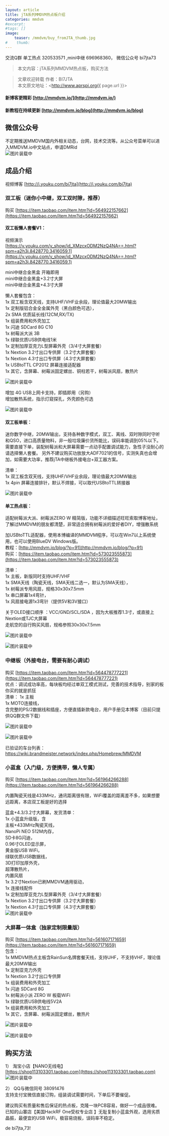 ```yaml
---
layout: article
title: jTA系列MMDVM热点板介绍  
categories: mmdvm
#excerpt:
#tags: []
image:
    teaser: /mmdvm/buy_fromJTA_thumb.jpg
#    thumb:
---
```


交流Q群 单工热点 320533571 ,mini中继 696968360， 微信公众号 bi7jta73      

> 本文内容：jTA系列MMDVM热点板，购买方法      


> 文章欢迎转载
> 作者：BI7JTA  
> 本文原文地址：<http://www.aprspi.org{{ page.url }}>   
 
#### 新博客更精彩 [http://mmdvm.io/](http://mmdvm.io/)   
#### 新教程在持续更新 [http://mmdvm.io/blog](http://mmdvm.io/blog)  
 
## 微信公众号
不定期推送MMDVM国内外相关动态，台网，技术交流等。从公众号菜单可以进入MMDVM.io中文站点，申请DMRid      
![图片装载中](/images/mmdvm/buy_fromJTA_Wechat.png) 
 
## 成品介绍 
视频博客 [http://i.youku.com/bi7jta](http://i.youku.com/bi7jta)  

### 双工板（迷你小中继，双工双时隙，推荐）  
购买 [https://item.taobao.com/item.htm?id=564922157662](https://item.taobao.com/item.htm?id=564922157662)   
#### 双工板懒人套餐V1：
视频演示  
[https://v.youku.com/v_show/id_XMzcxODM2NzQ4NA==.html?spm=a2h3j.8428770.3416059.1](https://v.youku.com/v_show/id_XMzcxODM2NzQ4NA==.html?spm=a2h3j.8428770.3416059.1)   

mini中继合金黑盒 开箱即用  
mini中继合金黑盒+3.2寸大屏  
mini中继合金黑盒+4.3寸大屏  

懒人套餐包含：  
1x 双工板含双天线，支持UHF/VHF业余段，理论值最大20MW输出  
1x 定制版铝合金全金属外壳（黑白颜色可选），  
2x SMA 优质延长线(12CM,RX/TX)  
1x 组装费用和外壳加工  
1x 闪迪 SDCard 8G C10  
1x 树莓派大派 3B  
1x 绿联优质USB供电线1米  
1x 定制加厚亚克力L型屏幕外壳（3/4寸大屏套餐）  
1x Nextion 3.2寸出口专供屏（3.2寸大屏套餐）  
1x Nextion 4.3寸出口专供屏（4.3寸大屏套餐）  
1x USBtoTTL CP2012 屏幕连接适配器  
1x 其它，含屏幕、树莓派固定螺丝、铜柱若干，树莓派风扇，散热片  

![图片装载中](/images/mmdvm/wechat_duplex_allloy_case.jpg)   

增加 4G USB上网卡支持，即插即用（另购）    
增加散热系统，指示灯窥探孔，外壳颜色可选      

![图片装载中](/images/mmdvm/duplex_Alloy_fan.JPG) 

 
#### 双工板单板：  
迷你数字中继，20MW输出，支持各种数字模式，双工、离线、双时隙同时守听和QSO，进口高质量物料，非一般垃圾廉价货所能比，误码率能调到05%以下。需要直接下单，装配树莓派和大屏幕需要一点动手配置调试能力，急性子没耐心的请选择懒人套餐。 另外不建议购买功放放大ADF7021的信号，实测失真也会增加，如需要大功率，推荐jTA中继板外接电台+双工器方案。   

清单：  
1x 双工板含双天线，支持UHF/VHF业余段，理论值最大20MW输出  
1x 4pin 屏幕连接排针，默认不焊接，可以取代USBtoTTL转接器  

![图片装载中](/images/mmdvm/wechat_duplex_board.jpg) 

#### 单工热点板：  
适配树莓派大派、树莓派ZERO W 精简版，功能不详细描述旺旺索取博客地址，了解过MMDVM的朋友都清楚，非常适合拥有树莓派的爱好者DIY，增强散系统

加USBtoTTL适配器，使用本博编译的MMDVM程序，可以在Win7以上系统使用，也可以使用BlueDV Windows版。   
教程：[http://mmdvm.io/blog/?p=91](http://mmdvm.io/blog/?p=91)  
购买：[https://item.taobao.com/item.htm?id=573023555873](https://item.taobao.com/item.htm?id=573023555873)  

清单：  
1x 主板，新版同时支持UHF/VHF  
1x SMA天线（陶瓷天线，SMA天线二选一，默认为SMA天线），  
1x 树莓派专用风扇，规格30x30x7.5mm  
1x 串口屏幕1x4弯针，  
1x 风扇接电源1x3弯针（提供5V和3V接口）  
 
关于OLED接口顺序 ：VCC/GND/SCL/SDA ，因为大板推荐1.3寸，或直接上Nextion或TJC大屏幕  
走航空的自行购买风扇，规格参照30x30x7.5mm   

![图片装载中](/images/mmdvm/wechat_simplex_rpi_fan.jpg)   

![图片装载中](/images/mmdvm/PC_MMDVM_Architecture_diagram.png)   

### 中继板（外接电台，需要有耐心调试）  
购买 [https://item.taobao.com/item.htm?id=564478777221](https://item.taobao.com/item.htm?id=564478777221)   
优点：调试成功率高，每块板均经过单双工模式测试，完善的技术指导，别家的板你买的就是抓狂    
清单：
1x 主板  
1x MOTO连接线，   
含完整的PS/2数据线和插座，方便直插新款电台，用户手册见本博客（目前只提供QQ群文件下载） 
   
![图片装载中](/images/mmdvm/wechat_repeater_kit_338.jpg.jpg)   

![图片装载中](/images/mmdvm/wechat_repeater_kit_dmr.jpg)  

已验证的车台列表：   
https://wiki.brandmeister.network/index.php/Homebrew/MMDVM  
  
### 小蓝盒（入门级，方便携带，懒人专属）   
购买  [https://item.taobao.com/item.htm?id=561964266288](https://item.taobao.com/item.htm?id=561964266288)   

内置陶瓷天线是433MHz，通讯距离很有限，WiFi覆盖的距离差不多，如果想要远距离，本店双工板是好的选择  

蓝盒+4.3/3.2寸大屏幕，发货清单：  
1x 小蓝盒升级版，含  
主板+433MHz陶瓷天线，  
NanoPi NEO 512M内存，  
SD卡8G闪迪，  
0.96寸OLED显示屏，  
黄金版USB WiFi，  
绿联优质USB数据线，  
3D打印加厚外壳，  
超薄散热片，  
内置风扇  
1x 3.2寸Nextion已刷MMDVM通用驱动，  
1x 连接线配件  
1x 定制加厚亚克力L型屏幕外壳（3/4寸大屏套餐）  
1x Nextion 3.2寸出口专供屏（3.2寸大屏套餐）  
1x Nextion 4.3寸出口专供屏（4.3寸大屏套餐）  
![图片装载中](/images/mmdvm/wechat_nanohs_lcd.jpg)   

### 大屏幕一体盒（独家定制限量版）
购买  [https://item.taobao.com/item.htm?id=561607171659](https://item.taobao.com/item.htm?id=561607171659)    
包含：   
1x MMDVM热点主板含RainSun名牌套餐天线，支持UHF，不支持VHF，理论值最大20MW输出   
1x 定制亚克力外壳  
1x Nextion 3.2寸出口专供屏  
1x 组装费用和外壳加工  
1x 闪迪 SDCard 8G   
1x 树莓派小派 ZERO W 板载WiFi  
1x 绿联优质USB供电线5V2A  
1x 组装费用和外壳加工  
1x 其它，含屏幕、树莓派固定螺丝，散热片  

![图片装载中](/images/mmdvm/LCD-In-ONE_back.jpg)   

![图片装载中](/images/mmdvm/LCD-In-ONE.png)    


## 购买方法   
1） 淘宝小店【NANO无线电】   
[https://shop113103301.taobao.com](https://shop113103301.taobao.com)    
![图片装载中](/images/mmdvm/nano_userguide_taobao.png)     

2） QQ与微信同号 38091476  
支持支付宝微信直接订购，组装调试需要时间，下单后不要催促。   

建议购买有质量和售后保证的热点板，克隆一块PCB容易，做好一个成品很难。   
已知的山寨店【美国HackRF One受权专业店 】无耻复制小蓝盒外观，选用劣质晶振，最便宜的USB WiFi，极容易烧板，误码率不稳定。

de bi7jta,73!
